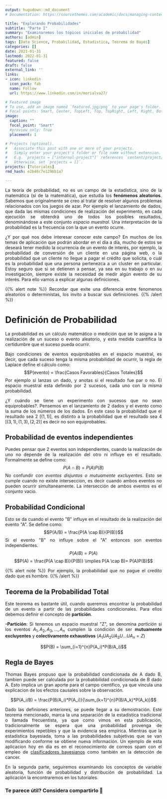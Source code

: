 ```yaml
---
output: hugodown::md_document
# Documentation: https://sourcethemes.com/academic/docs/managing-content/

title: "Explorando Probabilidades"
subtitle: "Parte I"
summary: "Examinaremos los tópicos iniciales de probabilidad"
authors: [admin]
tags: [Data Science, Probabilidad, Estadistica, Teorema de Bayes]
categories: []
date: 2021-01-31
lastmod: 2022-01-31
featured: false
draft: false
external_link: ''
links:
- icon: linkedin
  icon_pack: fab
  name: Follow
  url: https://www.linkedin.com/in/morialva27/

# Featured image
# To use, add an image named `featured.jpg/png` to your page's folder.
# Focal points: Smart, Center, TopLeft, Top, TopRight, Left, Right, BottomLeft, Bottom, BottomRight.
image:
  caption: ""
  focal_point: "Smart"
  #preview_only: True
  placement: 1

# Projects (optional).
#   Associate this post with one or more of your projects.
#   Simply enter your project's folder or file name without extension.
#   E.g. `projects = ["internal-project"]` references `content/project/deep-learning/index.md`.
#   Otherwise, set `projects = []`.
projects: [Tutoriales] 
rmd_hash: e2b46c7e1296b1a7

---
```


<div style="text-align: justify">

La teoría de probabilidad, no es un campo de la estadística, sino de la matemática (sí de la matemática), que estudia los **fenómenos aleatorios**. Sabemos que originalmente se creo al tratar de resolver algunos problemas relacionados con los juegos de azar. Por ejemplo el lanzamiento de dados, que dada las mismas condiciones de realización del experimento, en cada ejecución se obtendrá uno de todos los posibles resultados, denominándose a este conjunto *espacio muestral*. Una interpretación de la probabilidad es la frecuencia con la que un evento ocurre.

¿Y por qué nos debe interesar conocer este campo? En muchos de los temas de aplicación que podrán abordar en el día a día, mucho de estos se deseará tener medido la ocurrencia de un evento de interés, por ejemplo, la probabilidad de conversión de un cliente en una página web, o la probabilidad que un cliente no llegue a pagar el crédito que solicita, o cuál es la probabilidad que una persona pertenezca a un cluster en particular. Estoy seguro que si se detienen a pensar, ya sea en su trabajo o en su investigación, siempre existe la necesidad de medir algún evento de su interés. Para ello vamos a explicar algunas definiciones.

{{% alert note %}} Recordar que exite una diferencia entre fenomenos aleatorios o deterministas, los invito a buscar sus definiciones. {{% /alert %}}

# Definición de Probabilidad

La probabilidad es un cálculo matemático o medición que se le asigna a la realización de un suceso o evento aleatorio, y esta medida cuantifica la certidumbre que el suceso pueda ocurrir.

Bajo condiciones de eventos equiprobables en el espacio muestral, es decir, que cada suceso tenga la misma probabilidad de ocurrir, la regla de Laplace define el cálculo como: $$P(evento) = \frac{Casos Favorables}{Casos Totales}$$ Por ejemplo si lanzas un dado, y anotas si el resultado fue par o no. El espacio muestral esta definido por 2 sucesos, cada uno con la misma probabilidad.

¿Y cuándo se tiene un experimento con sucesos que no sean equiprobables?. Pensemos en el lanzamiento de 2 dados y el evento como la suma de los números de los dados. En este caso la probabilidad que el resultado sea 2 ${[(1,1)]}$, es distinto a la probabilidad que el resultado sea 4 $[(3,1),(1,3),(2,2)]$ es decir no son equiprobables.

## Probabilidad de eventos independientes

Puedes pensar que 2 eventos son independientes, cuando la realización de uno no depende de la realización del otro ni influye en el resultado. Formalmente se define como: $$P(A\cap B) = P(A)P(B)$$ No confundir con *eventos disjuntos o mutuamente excluyentes*. Esto se cumple cuando no existe interseccion, es decir cuando ambos eventos no pueden ocurrir simultaneamente. La intersección de ambos eventos es el conjunto vacio.

## Probabilidad Condicional

Esto se da cuando el evento "B" influye en el resultado de la realización del evento "A". Se define como: $$P(A/B) = \frac{P(A \cap B)}{P(B)}$$ Si el evento "B" no influye sobre el "A" entonces son eventos independientes. $$P(A/B) = P(A)$$ $$P(A) = \frac{P(A \cap B)}{P(B)} \implies P(A \cap B)= P(A)P(B)$$

{{% alert note %}} Por ejemplo, la probabilidad que no pague el credito dado que es hombre. {{% /alert %}}

## Teorema de la Probabilidad Total

Este teorema es bastante útil, cuando queremos encontrar la probabilidad de un evento a partir de las probabilidades condicionales. Para ellos debemos definir el concepto de **partición**.

**-Partición**: Si tenemos un espacio muestral "Z", se denomina *partición* si los eventos $A_1, A_2, A_3, ..., A_n$ cumplen la condición de ser **mutuamente excluyentes** y **colectivamente exhaustivos** $(A_1UA_2UA_3U...UA_n = Z)$

$$P(B) = \sum_{i=1}^{n}P(A_i)*P(B/A_i)$$

## Regla de Bayes

Thomas Bayes propuso que la probabilidad condicionada de A dado B, tambien puede ser calculada por la probabbilidad condicionada de B dado A. Esto implica un gran aporte para el campo científico, ya que vincula una explicacion de los efectos causales sobre la observación.

$$P(A_i/B) = \frac{P(B/A_i)*P(A_i)}{\sum_{k=1}^{n}P(B/A_k)*P(A_k)}$$

Dado las definiones anteriores, se puede llegar a su demostración. Este teorema mencionado, marca la una separación de la estadística tradicional o llamada frecuentista, ya que como vimos en esta publicación, tradicionalmente se espera que una probabilidad provenga de experimientos repetibles y que la evidencia sea empírica. Mientras que la estadística bayesiada, toma a las probabilidades subjetivas que se van modificando conforme se obtiene nueva información. Un ejemplo de esta aplicacion hoy en día es en el reconocimiento de correos spam con el empleo de [clasificadores bayesianos](https://es.wikipedia.org/wiki/Filtrado_bayesiano_de_spam) como también en la detección de cancer.

En la segunda parte, seguiremos examinando los conceptos de variable aleatoria, función de probabilidad y distribución de probabilidad. La aplicación la encontraremos en los tutoriales.
<div/>

### Te parece útil? Considera compartirlo 🙌

